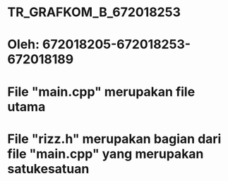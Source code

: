 # TR_GRAFKOM_B_672018253
# Oleh: 672018205-672018253-672018189
# File "main.cpp" merupakan file utama
# File "rizz.h" merupakan bagian dari file "main.cpp" yang merupakan satukesatuan 
